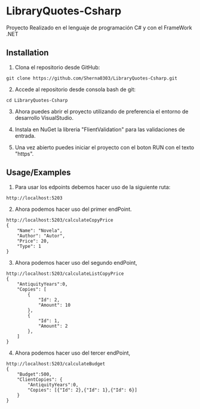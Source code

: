
# LibraryQuotes-Csharp
Proyecto Realizado en el lenguaje de programación C# y con el FrameWork .NET


## Installation
1. Clona el repositorio desde GitHub:

```
git clone https://github.com/Sherna0303/LibraryQuotes-Csharp.git
```


2. Accede al repositorio desde consola bash de git:
```
cd LibraryQuotes-Csharp
```

3. Ahora puedes abrir el proyecto utilizando de preferencia el entorno de desarrollo VisualStudio.

4. Instala en NuGet la libreria "FlientValidation" para las validaciones de entrada.

5. Una vez abierto puedes iniciar el proyecto con el boton RUN con el texto "https".

## Usage/Examples

1. Para usar los edpoints debemos hacer uso de la siguiente ruta:
```
http://localhost:5203
```
2. Ahora podemos hacer uso del primer endPoint.
```
http://localhost:5203/calculateCopyPrice
{
    "Name": "Novela",
    "Author": "Autor",
    "Price": 20,
    "Type": 1
}
```
3. Ahora podemos hacer uso del segundo endPoint,
```
http://localhost:5203/calculateListCopyPrice
{
    "AntiquityYears":0,
    "Copies": [
        {
            "Id": 2,
            "Amount": 10
        },
        {
            "Id": 1,
            "Amount": 2
        },
    ]
}
```
4. Ahora podemos hacer uso del tercer endPoint,
```
http://localhost:5203/calculateBudget
{
    "Budget":500,
    "ClientCopies": {
        "AntiquityYears":0,
        "Copies": [{"Id": 2},{"Id": 1},{"Id": 6}]
    }
}
```
